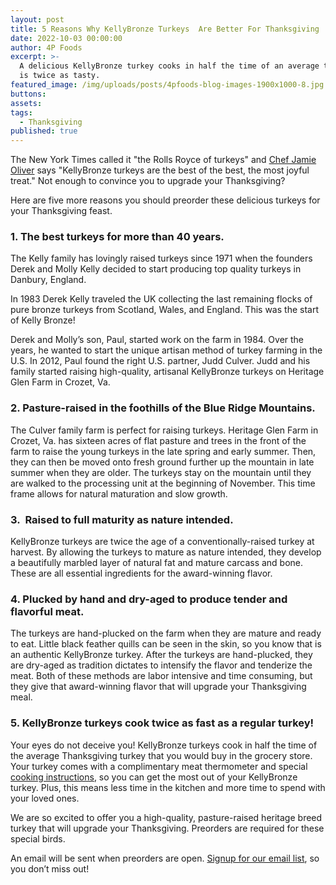 ```yaml
---
layout: post
title: 5 Reasons Why KellyBronze Turkeys  Are Better For Thanksgiving
date: 2022-10-03 00:00:00
author: 4P Foods
excerpt: >-
  A delicious KellyBronze turkey cooks in half the time of an average turkey and
  is twice as tasty.
featured_image: /img/uploads/posts/4pfoods-blog-images-1900x1000-8.jpg
buttons:
assets:
tags:
  - Thanksgiving
published: true
---
```

<div class="editable"><p>The New York Times called it "the Rolls Royce of turkeys" and <a href="https://www.kellybronze.com/jamie-oliver.aspx">Chef Jamie Oliver</a> says "KellyBronze turkeys are the best of the best, the most joyful treat." Not enough to convince you to upgrade your Thanksgiving?&nbsp;&nbsp;</p><p>Here are five more reasons you should preorder these delicious turkeys for your Thanksgiving feast.</p><h3>1. The best turkeys for more than 40 years.</h3><p>The Kelly family has lovingly raised turkeys since 1971 when the founders Derek and Molly Kelly decided to start producing top quality turkeys in Danbury, England.</p><p>In 1983 Derek Kelly traveled the UK collecting the last remaining flocks of pure bronze turkeys from Scotland, Wales, and England. This was the start of Kelly Bronze!&nbsp;</p><p>Derek and Molly&rsquo;s son, Paul, started work on the farm in 1984. Over the years, he wanted to start the unique artisan method of turkey farming in the U.S. In 2012, Paul found the right U.S. partner, Judd Culver. Judd and his family started raising high-quality, artisanal KellyBronze turkeys on Heritage Glen Farm in Crozet, Va.</p><h3>2. Pasture-raised in the foothills of the Blue Ridge Mountains.&nbsp;</h3><p>The Culver family farm is perfect for raising turkeys. Heritage Glen Farm in Crozet, Va. has sixteen acres of flat pasture and trees in the front of the farm to raise the young turkeys in the late spring and early summer. Then, they can then be moved onto fresh ground further up the mountain in late summer when they are older. The turkeys stay on the mountain until they are walked to the processing unit at the beginning of November. This time frame allows for natural maturation and slow growth.</p><h3>3.&nbsp; Raised to full maturity as nature intended.</h3><p>KellyBronze turkeys are twice the age of a conventionally-raised turkey at harvest. By allowing the turkeys to mature as nature intended, they develop a beautifully marbled layer of natural fat and mature carcass and bone. These are all essential ingredients for the award-winning flavor.</p><h3>4. Plucked by hand and dry-aged to produce tender and flavorful meat.</h3><p>The turkeys are hand-plucked on the farm when they are mature and ready to eat. Little black feather quills can be seen in the skin, so you know that is an authentic KellyBronze turkey. After the turkeys are hand-plucked, they are dry-aged as tradition dictates to intensify the flavor and tenderize the meat. Both of these methods are labor intensive and time consuming, but they give that award-winning flavor that will upgrade your Thanksgiving meal.</p><h3>5. KellyBronze turkeys cook twice as fast as a regular turkey!</h3><p>Your eyes do not deceive you! KellyBronze turkeys cook in half the time of the average Thanksgiving turkey that you would buy in the grocery store. Your turkey comes with a complimentary meat thermometer and special <a href="https://www.kellybronze.co.uk/how-to-cook-a-kelly-bronze-turkey">cooking instructions</a>, so you can get the most out of your KellyBronze turkey. Plus, this means less time in the kitchen and more time to spend with your loved ones.</p><p>We are so excited to offer you a high-quality, pasture-raised heritage breed turkey that will upgrade your Thanksgiving. Preorders are required for these special birds.&nbsp;</p><p>An email will be sent when preorders are open. <a href="http://eepurl.com/hlN_WL">Signup for our email list</a>, so you don&rsquo;t miss out!</p><p>&nbsp;</p></div>